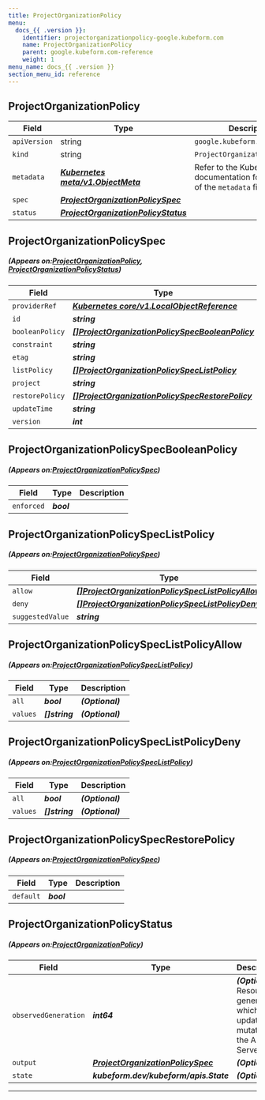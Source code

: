```yaml
---
title: ProjectOrganizationPolicy
menu:
  docs_{{ .version }}:
    identifier: projectorganizationpolicy-google.kubeform.com
    name: ProjectOrganizationPolicy
    parent: google.kubeform.com-reference
    weight: 1
menu_name: docs_{{ .version }}
section_menu_id: reference
---
```


## ProjectOrganizationPolicy
| Field | Type | Description |
| ------ | ----- | ----------- |
| `apiVersion` | string | `google.kubeform.com/v1alpha1` |
|    `kind` | string | `ProjectOrganizationPolicy` |
| `metadata` | ***[Kubernetes meta/v1.ObjectMeta](https://kubernetes.io/docs/reference/generated/kubernetes-api/v1.13/#objectmeta-v1-meta)***|Refer to the Kubernetes API documentation for the fields of the `metadata` field.|
| `spec` | ***[ProjectOrganizationPolicySpec](#ProjectOrganizationPolicySpec)***||
| `status` | ***[ProjectOrganizationPolicyStatus](#ProjectOrganizationPolicyStatus)***||
## ProjectOrganizationPolicySpec
##### (Appears on:[ProjectOrganizationPolicy](#ProjectOrganizationPolicy), [ProjectOrganizationPolicyStatus](#ProjectOrganizationPolicyStatus))
| Field | Type | Description |
| ------ | ----- | ----------- |
| `providerRef` | ***[Kubernetes core/v1.LocalObjectReference](https://kubernetes.io/docs/reference/generated/kubernetes-api/v1.13/#localobjectreference-v1-core)***||
| `id` | ***string***||
| `booleanPolicy` | ***[[]ProjectOrganizationPolicySpecBooleanPolicy](#ProjectOrganizationPolicySpecBooleanPolicy)***| ***(Optional)*** |
| `constraint` | ***string***||
| `etag` | ***string***| ***(Optional)*** |
| `listPolicy` | ***[[]ProjectOrganizationPolicySpecListPolicy](#ProjectOrganizationPolicySpecListPolicy)***| ***(Optional)*** |
| `project` | ***string***||
| `restorePolicy` | ***[[]ProjectOrganizationPolicySpecRestorePolicy](#ProjectOrganizationPolicySpecRestorePolicy)***| ***(Optional)*** |
| `updateTime` | ***string***| ***(Optional)*** |
| `version` | ***int***| ***(Optional)*** |
## ProjectOrganizationPolicySpecBooleanPolicy
##### (Appears on:[ProjectOrganizationPolicySpec](#ProjectOrganizationPolicySpec))
| Field | Type | Description |
| ------ | ----- | ----------- |
| `enforced` | ***bool***||
## ProjectOrganizationPolicySpecListPolicy
##### (Appears on:[ProjectOrganizationPolicySpec](#ProjectOrganizationPolicySpec))
| Field | Type | Description |
| ------ | ----- | ----------- |
| `allow` | ***[[]ProjectOrganizationPolicySpecListPolicyAllow](#ProjectOrganizationPolicySpecListPolicyAllow)***| ***(Optional)*** |
| `deny` | ***[[]ProjectOrganizationPolicySpecListPolicyDeny](#ProjectOrganizationPolicySpecListPolicyDeny)***| ***(Optional)*** |
| `suggestedValue` | ***string***| ***(Optional)*** |
## ProjectOrganizationPolicySpecListPolicyAllow
##### (Appears on:[ProjectOrganizationPolicySpecListPolicy](#ProjectOrganizationPolicySpecListPolicy))
| Field | Type | Description |
| ------ | ----- | ----------- |
| `all` | ***bool***| ***(Optional)*** |
| `values` | ***[]string***| ***(Optional)*** |
## ProjectOrganizationPolicySpecListPolicyDeny
##### (Appears on:[ProjectOrganizationPolicySpecListPolicy](#ProjectOrganizationPolicySpecListPolicy))
| Field | Type | Description |
| ------ | ----- | ----------- |
| `all` | ***bool***| ***(Optional)*** |
| `values` | ***[]string***| ***(Optional)*** |
## ProjectOrganizationPolicySpecRestorePolicy
##### (Appears on:[ProjectOrganizationPolicySpec](#ProjectOrganizationPolicySpec))
| Field | Type | Description |
| ------ | ----- | ----------- |
| `default` | ***bool***||
## ProjectOrganizationPolicyStatus
##### (Appears on:[ProjectOrganizationPolicy](#ProjectOrganizationPolicy))
| Field | Type | Description |
| ------ | ----- | ----------- |
| `observedGeneration` | ***int64***| ***(Optional)*** Resource generation, which is updated on mutation by the API Server.|
| `output` | ***[ProjectOrganizationPolicySpec](#ProjectOrganizationPolicySpec)***| ***(Optional)*** |
| `state` | ***kubeform.dev/kubeform/apis.State***| ***(Optional)*** |
---
